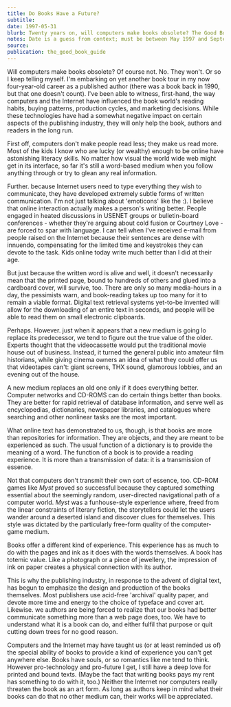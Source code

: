 ```yaml
---
title: Do Books Have a Future?
subtitle:
date: 1997-05-31
blurb: Twenty years on, will computers make books obsolete? The Good Book Guide asked cyberguru and author Douglas Rushkoff.
notes: Date is a guess from context; must be between May 1997 and September 1997
source:
publication: the_good_book_guide
---
```


Will computers make books obsolete? Of course not. No. They won't. Or so I keep telling myself. I'm embarking on yet another book tour in my now four-year-old career as a published author (there was a book back in 1990, but that one doesn't count). l've been able to witness, first-hand, the way computers and the Internet have influenced the book world's reading habits, buying patterns, production cycles, and marketing decisions. While these technologies have had a somewhat negative impact on certain aspects of the publishing industry, they will only help the book, authors and readers in the long run.

First off, computers don't make people read less; they make us read more. Most of the kids I know who are lucky (or wealthy) enough to be online have astonishing literacy skills. No matter how visual the world wide web might get in its interface, so far it's still a word-based medium when you follow anything through or try to glean any real information.

Further. because Internet users need to type everything they wish to communicate, they have developed extremely subtle forms of written communication. I'm not just talking about 'emoticons' like the :). I believe that online interaction actually makes a person's writing better. People engaged in heated discussions in USENET groups or bulletin-board conferences - whether they're arguing about cold fusion or Courtney Love - are forced to spar with language. I can tell when I've received e-mail from people raised on the Internet because their sentences are dense with innuendo, compensating for the limited time and keystrokes they can devote to the task. Kids online today write much better than I did at their age.

But just because the written word is alive and well, it doesn't necessarily mean that the printed page, bound to hundreds of others and glued into a cardboard cover, will survive, too. There are only so many media-hours in a day, the pessimists warn, and book-reading takes up too many for it to remain a viable format. Digital text retrieval systems yet-to-be invented will allow for the downloading of an entire text in seconds, and people will be able to read them on small electronic clipboards.

Perhaps. However. just when it appears that a new medium is going lo replace its predecessor, we tend to figure out the true value of the older. Experts thought that the videocassette would put the traditional movie house out of business. Instead, it turned the general public into amateur film historians, while giving cinema owners an idea of what they could offer us that videotapes can't: giant screens, THX sound, glamorous lobbies, and an evening out of the house.

A new medium replaces an old one only if it does everything better. Computer networks and CD-ROMS can do certain things better than books. They are better for rapid retrieval of database information, and serve well as encyclopedias, dictionaries, newspaper libraries, and catalogues where searching and other nonlinear tasks are the most important.

What online text has demonstrated to us, though, is that books are more than repositories for information. They are objects, and they are meant to be experienced as such. The usual function of a dictionary is to provide the meaning of a word. The function of a book is to provide a reading experience. It is more than a transmission of data: it is a transmission of essence.

Not that computers don't transmit their own sort of essence, too. CD-ROM games like _Myst_ proved so successful because they captured something essential about the seemingly random, user-directed navigational path of a computer world. _Myst_ was a funhouse-style experience where, freed from the linear constraints of literary fiction, the storytellers could let the users wander around a deserted island and discover clues for themselves. This style was dictated by the particularly free-form quality of the computer-game medium.

Books offer a different kind of experience. This experience has as much to do with the pages and ink as it does with the words themselves. A book has totemic value. Like a photograph or a piece of jewellery, the impression of ink on paper creates a physical connection with its author.

This is why the publishing industry, in response to the advent of digital text, has begun to emphasize the design and production of the books themselves. Most publishers use acid-free 'archival' quality paper, and devote more time and energy to the choice of typeface and cover art. Likewise. we authors are being forced to realize that our books had better communicate something more than a web page does, too. We have to understand what it is a book can do, and either fulfil that purpose or quit cutting down trees for no good reason.

Computers and the lnternet may have taught us (or at least reminded us of) the special ability of books to provide a kind of experience you can't get anywhere else. Books have souls, or so romantics like me tend to think. However pro-technology and pro-future I get, I still have a deep love for printed and bound texts. (Maybe the fact that writing books pays my rent has something to do with it, too.) Neither the Internet nor computers really threaten the book as an art form. As long as authors keep in mind what their books can do that no other medium can, their works will be appreciated.
